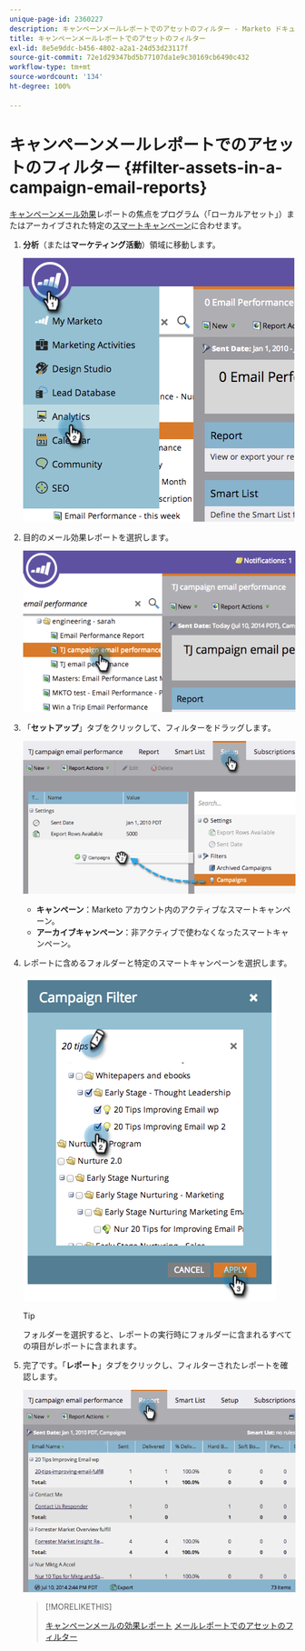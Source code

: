 ```yaml
---
unique-page-id: 2360227
description: キャンペーンメールレポートでのアセットのフィルター - Marketo ドキュメント - 製品ドキュメント
title: キャンペーンメールレポートでのアセットのフィルター
exl-id: 8e5e9ddc-b456-4802-a2a1-24d53d23117f
source-git-commit: 72e1d29347bd5b77107da1e9c30169cb6490c432
workflow-type: tm+mt
source-wordcount: '134'
ht-degree: 100%

---
```


# キャンペーンメールレポートでのアセットのフィルター {#filter-assets-in-a-campaign-email-reports}

[キャンペーンメール効果](/help/marketo/product-docs/reporting/basic-reporting/report-types/campaign-email-performance-report.md)レポートの焦点をプログラム（「ローカルアセット」）またはアーカイブされた特定の[スマートキャンペーン](/help/marketo/product-docs/core-marketo-concepts/smart-campaigns/creating-a-smart-campaign/understanding-batch-and-trigger-smart-campaigns.md)に合わせます。

1. **分析**（または&#x200B;**マーケティング活動**）領域に移動します。

   ![](assets/image2014-9-16-15-3a57-3a27.png)

1. 目的のメール効果レポートを選択します。

   ![](assets/image2014-9-16-15-3a57-3a31.png)

1. 「**セットアップ**」タブをクリックして、フィルターをドラッグします。

   ![](assets/image2014-9-16-15-3a57-3a35.png)

   * **キャンペーン**：Marketo アカウント内のアクティブなスマートキャンペーン。
   * **アーカイブキャンペーン**：非アクティブで使わなくなったスマートキャンペーン。

1. レポートに含めるフォルダーと特定のスマートキャンペーンを選択します。

   ![](assets/image2014-9-16-15-3a57-3a38.png)

   >[!TIP]
   >
   >フォルダーを選択すると、レポートの実行時にフォルダーに含まれるすべての項目がレポートに含まれます。

1. 完了です。「**レポート**」タブをクリックし、フィルターされたレポートを確認します。

   ![](assets/image2014-9-16-15-3a58-3a10.png)

   >[!MORELIKETHIS]
   >
   >[キャンペーンメールの効果レポート](/help/marketo/product-docs/reporting/basic-reporting/report-types/campaign-email-performance-report.md)
   >[メールレポートでのアセットのフィルター](/help/marketo/product-docs/reporting/basic-reporting/report-activity/filter-assets-in-an-email-report.md)
